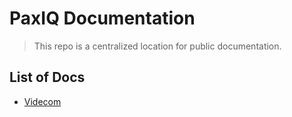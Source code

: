 # PaxIQ Documentation

> This repo is a centralized location for public documentation.

## List of Docs

- [Videcom](./videcom/api.md)
